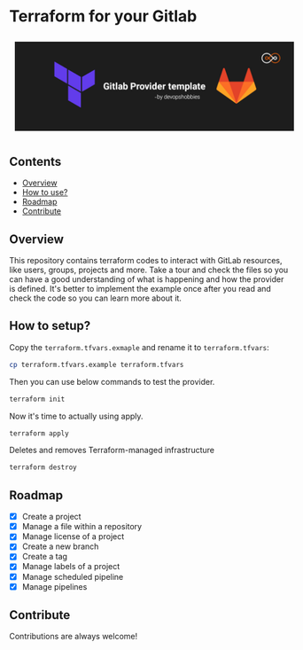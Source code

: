 # Terraform for your Gitlab

<img src="../image/Gitlab-provider-banner.jpg" style="padding: 10px">

## Contents

- [Overview](#overview)
- [How to use?](#how-to-use)
- [Roadmap](#roadmap)
- [Contribute](#contribute)

## Overview

This repository contains terraform codes to interact with GitLab resources, like users, groups, projects and more. Take a tour and check the files so you can have a good understanding of what is happening and how the provider is defined.
It's better to implement the example once after you read and check the code so you can learn more about it.

## How to setup?

Copy the `terraform.tfvars.exmaple` and rename it to `terraform.tfvars`:

```bash
cp terraform.tfvars.example terraform.tfvars
```

Then you can use below commands to test the provider.

```bash
terraform init
```

Now it's time to actually using apply.

```bash
terraform apply
```

Deletes and removes Terraform-managed infrastructure

```bash
terraform destroy
```

## Roadmap

- [x] Create a project
- [x] Manage a file within a repository
- [x] Manage license of a project
- [x] Create a new branch
- [x] Create a tag
- [x] Manage labels of a project
- [x] Manage scheduled pipeline
- [x] Manage pipelines

## Contribute

Contributions are always welcome!

